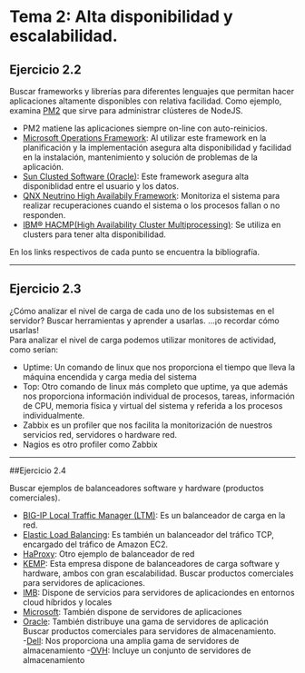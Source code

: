 # Tema 2: Alta disponibilidad y escalabilidad.  
## Ejercicio 2.2    

Buscar frameworks y librerías para diferentes lenguajes que permitan hacer aplicaciones altamente disponibles con relativa facilidad.
Como ejemplo, examina [PM2](https://github.com/Unitech/pm2) que sirve para administrar clústeres de NodeJS.   
- PM2 matiene las aplicaciones siempre on-line con auto-reinicios.
- [Microsoft Operations Framework](https://docs.microsoft.com/es-es/biztalk/core/high-availability-and-the-microsoft-operations-framework): Al utilizar este framework en la planificación y la implementación asegura alta disponibilidad y facilidad en la instalación, mantenimiento y solución de problemas de la aplicación.
- [Sun Clusted Software (Oracle)](https://docs.oracle.com/cd/E19316-01/820-4676/cacfifdd/index.html): Este framework asegura alta disponiblidad entre el usuario y los datos.
- [QNX Neutrino High Availabily Framework](http://www.qnx.com/developers/docs/6.5.0/index.jsp?topic=%2Fcom.qnx.doc.ham_en_ham%2Fparts.html): Monitoriza el sistema para realizar recuperaciones cuando el sistema o los procesos fallan o no responden.   
- [IBM® HACMP(High Availability Cluster Multiprocessing)](https://www.ibm.com/support/knowledgecenter/en/SSAW57_7.0.0/com.ibm.websphere.nd.doc/info/ae/ae/cjt0002_.html): Se utiliza en clusters para tener alta disponibilidad.  

En los links respectivos de cada punto se encuentra la bibliografía.

- - -  

## Ejercicio 2.3    

¿Cómo analizar el nivel de carga de cada uno de los subsistemas en el servidor?
Buscar herramientas y aprender a usarlas.
...¡o recordar cómo usarlas!  
Para analizar el nivel de carga podemos utilizar monitores de actividad, como serían:
- Uptime: Un comando de linux que nos proporciona el tiempo que lleva la máquina encendida y carga media del sistema
- Top: Otro comando de linux más completo que uptime, ya que además nos proporciona información individual de procesos, tareas, información de CPU, memoria física y virtual del sistema y referida a los procesos individualmente.
- Zabbix es un profiler que nos facilita la monitorización de nuestros servicios red, servidores o hardware red.
- Nagios es otro profiler como Zabbix  

- - -  

##Ejercicio 2.4  

Buscar ejemplos de balanceadores software y hardware (productos comerciales).  
- [BIG-IP Local Traffic Manager (LTM)](https://f5.com/es/products/big-ip/local-traffic-manager-ltm): Es un balanceador de carga en la red.
- [Elastic Load Balancing](https://aws.amazon.com/es/elasticloadbalancing/): Es también un balanceador del tráfico TCP, encargado del tráfico de Amazon EC2.
- [HaProxy](https://www.redeszone.net/2014/10/25/haproxy-un-balanceador-de-cargas-tcphttp-gratuito/): Otro ejemplo de balanceador de red
- [KEMP](https://kemptechnologies.com/es/): Esta empresa dispone de balanceadores de carga software y hardware, ambos con gran escalabilidad.
Buscar productos comerciales para servidores de aplicaciones.  
- [IMB](https://www.ibm.com/middleware/es-es/solutions/application-platform/application-server.html): Dispone de servicios para servidores de aplicaciondes en entornos cloud híbridos y locales
- [Microsoft](https://www.microsoft.com/es-es/store/collections/serveranditsoftware): También dispone de servidores de aplicaciones
- [Oracle](https://www.oracle.com/lad/middleware/weblogic/index.html): También distribuye una gama de servidores de aplicación
Buscar productos comerciales para servidores de almacenamiento.  
-[Dell](http://www.dell.com/es/empresas/p/storage-products): Nos proporciona una amplia gama de servidores de almacenamiento
-[OVH](https://www.ovh.es/servidores_dedicados/storage/): Incluye un conjunto de servidores de almacenamiento
